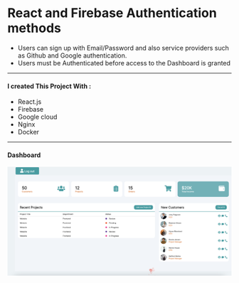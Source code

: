 # React and Firebase Authentication methods 

- Users can sign up with Email/Password and also service providers such as Github and Google authentication.
- Users must be Authenticated before access to the Dashboard is granted 
<hr>
<h4>I created This Project  With :</h4>
<ul>
    <li>React.js</li>
    <li>Firebase</li>
    <li>Google cloud</li>
    <li>Nginx</li>
    <li>Docker</li>
</ul>
<hr>
<h4>Dashboard</h4>
<img src="/images/dashboard.png" alt="" width="700">